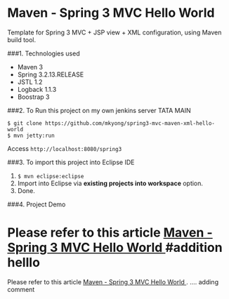 Maven - Spring 3 MVC Hello World
======================================
Template for Spring 3 MVC + JSP view + XML configuration, using Maven build tool.

###1. Technologies used
* Maven 3
* Spring 3.2.13.RELEASE
* JSTL 1.2
* Logback 1.1.3
* Boostrap 3

###2. To Run this project on my own jenkins server TATA MAIN
```shell
$ git clone https://github.com/mkyong/spring3-mvc-maven-xml-hello-world
$ mvn jetty:run
```
Access ```http://localhost:8080/spring3```

###3. To import this project into Eclipse IDE
1. ```$ mvn eclipse:eclipse```
2. Import into Eclipse via **existing projects into workspace** option.
3. Done.

###4. Project Demo

Please refer to this article [Maven - Spring 3 MVC Hello World ](http://www.mkyong.com/spring3/spring-3-mvc-hello-world-example/)
#addition
helllo
=======
Please refer to this article [Maven - Spring 3 MVC Hello World ](http://www.mkyong.com/spring3/spring-3-mvc-hello-world-example/).
....
adding comment

